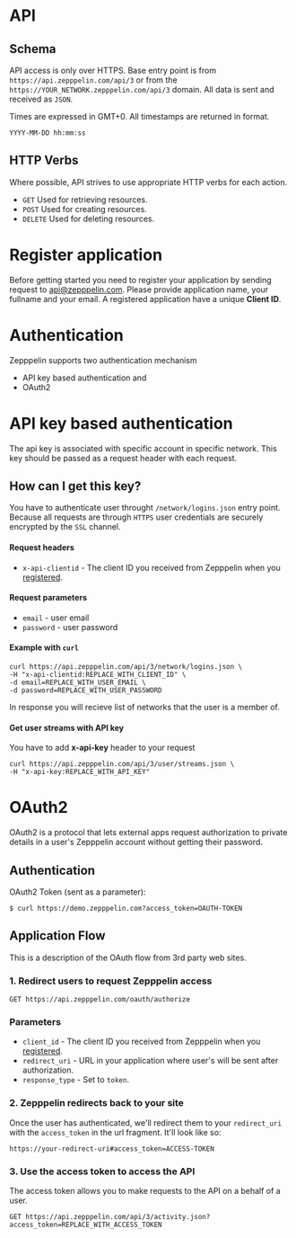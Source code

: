 # API

## Schema

API access is only over HTTPS. Base entry point is from `https://api.zepppelin.com/api/3` or from the `https://YOUR_NETWORK.zepppelin.com/api/3`
domain. All data is sent and received as `JSON`.

Times are expressed in GMT+0. All timestamps are returned in format.
```
YYYY-MM-DD hh:mm:ss
```

## HTTP Verbs

Where possible, API strives to use appropriate HTTP verbs for each
action.

* `GET`    Used for retrieving resources.
* `POST`   Used for creating resources.
* `DELETE` Used for deleting resources.

# Register application

Before getting started you need to register your application by sending request to api@zepppelin.com. Please provide application name, your fullname and your email. A registered application have a unique **Client ID**.

# Authentication
Zepppelin supports two authentication mechanism
* API key based authentication and
* OAuth2

# API key based authentication

The api key is associated with specific account in specific network. This key should be passed as a request header with each request.

## How can I get this key?
You have to authenticate user throught `/network/logins.json` entry point. Because all requests are through `HTTPS` user credentials are securely encrypted by the `SSL` channel.

#### Request headers
* `x-api-clientid` - The client ID you received from Zepppelin when you [registered](mailto:api@zepppelin.com).

#### Request parameters
* `email` - user email
* `password` - user password

#### Example with `curl`
```
curl https://api.zepppelin.com/api/3/network/logins.json \
-H "x-api-clientid:REPLACE_WITH_CLIENT_ID" \
-d email=REPLACE_WITH_USER_EMAIL \
-d password=REPLACE_WITH_USER_PASSWORD
```

In response you will recieve list of networks that the user is a member of.

#### Get user streams with API key
You have to add **x-api-key** header to your request

```
curl https://api.zepppelin.com/api/3/user/streams.json \
-H "x-api-key:REPLACE_WITH_API_KEY"
```

# OAuth2

OAuth2 is a protocol that lets external apps request authorization to
private details in a user's Zepppelin account without getting their
password. 

## Authentication

OAuth2 Token (sent as a parameter):

```
$ curl https://demo.zepppelin.com?access_token=OAUTH-TOKEN
```

## Application Flow

This is a description of the OAuth flow from 3rd party web sites.

### 1. Redirect users to request Zepppelin access

```
GET https://api.zepppelin.com/oauth/authorize
```

### Parameters

* `client_id`     - The client ID you received from Zepppelin when you [registered](mailto:api@zepppelin.com).
* `redirect_uri`  - URL in your application where user's will be sent after authorization.
* `response_type` - Set to `token`.

### 2. Zepppelin redirects back to your site

Once the user has authenticated, we'll redirect them to your `redirect_uri` with the `access_token` in the url fragment. It'll look like so:

```
https://your-redirect-uri#access_token=ACCESS-TOKEN
```

### 3. Use the access token to access the API

The access token allows you to make requests to the API on a behalf of a user.

```
GET https://api.zepppelin.com/api/3/activity.json?access_token=REPLACE_WITH_ACCESS_TOKEN
```

